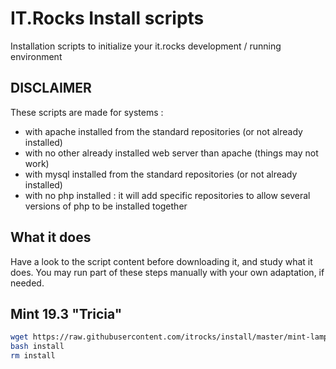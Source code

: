 # IT.Rocks Install scripts

Installation scripts to initialize your it.rocks development / running environment

## DISCLAIMER

These scripts are made for systems :

- with apache installed from the standard repositories (or not already installed)
- with no other already installed web server than apache (things may not work)
- with mysql installed from the standard repositories (or not already installed)
- with no php installed : it will add specific repositories to allow several versions of php to be installed together

## What it does

Have a look to the script content before downloading it, and study what it does.
You may run part of these steps manually with your own adaptation, if needed.

## Mint 19.3 "Tricia"

```bash
wget https://raw.githubusercontent.com/itrocks/install/master/mint-lamp/install
bash install
rm install
```
